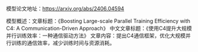 模型论文地址：https://arxiv.org/abs/2406.04594

模型概述：文章标题：《Boosting Large-scale Parallel Training Efficiency with C4: A Communication-Driven Approach》
中文文章标题：《使用C4提升大规模并行训练效率：一种通信驱动方法》
文章内容：提出C4通信框架，优化大规模并行训练的通信效率，减少训练时间与资源消耗。
